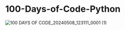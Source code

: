 # 100-Days-of-Code-Python

![100 DAYS OF CODE_20240508_123111_0001 (1)](https://github.com/shondsouza/100-Days-of-Code-Python/assets/138319148/0ff0fe36-d6bf-4ea1-9db7-625997d70e10)
